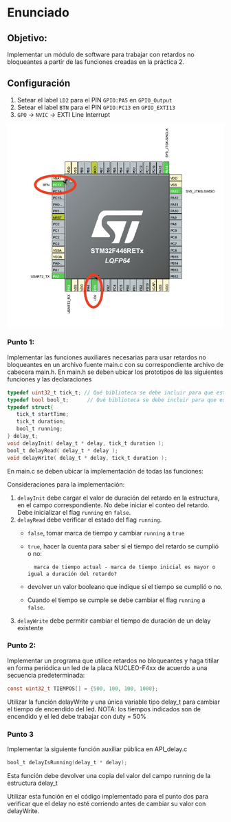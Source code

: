 # Enunciado

## Objetivo:

Implementar un módulo de software para trabajar con retardos no bloqueantes a partir
 de las funciones creadas en la práctica 2.

## Configuración

1. Setear el label `LD2` para el PIN `GPIO:PA5` en `GPIO_Output`
1. Setear el label `BTN` para el PIN `GPIO:PC13` en `GPIO_EXTI13`
1. `GPO` -> `NVIC` -> EXTI Line Interrupt

![pins](../images/practica1-pin-assigments.png)

### Punto 1:

Implementar las funciones auxiliares necesarias para usar retardos no bloqueantes en un archivo
 fuente main.c con su correspondiente archivo de cabecera main.h.
En main.h se deben ubicar los prototipos de las siguientes funciones y las declaraciones

```c
typedef uint32_t tick_t; // Qué biblioteca se debe incluir para que esto compile?
typedef bool bool_t;	  // Qué biblioteca se debe incluir para que esto compile?
typedef struct{
   tick_t startTime;
   tick_t duration;
   bool_t running;
} delay_t;
void delayInit( delay_t * delay, tick_t duration );
bool_t delayRead( delay_t * delay );
void delayWrite( delay_t * delay, tick_t duration );
```

En main.c se deben ubicar la implementación de todas las funciones:

Consideraciones para la implementación:

1. `delayInit` debe cargar el valor de duración del retardo en la estructura, en el campo correspondiente.
 No debe iniciar el conteo del retardo. Debe inicializar el flag `running` en `false`.
2. `delayRead` debe verificar el estado del flag `running`.
    * `false`, tomar marca de tiempo y cambiar `running` a `true`
    * `true`, hacer la cuenta para saber si el tiempo del retardo se cumplió o no:

            marca de tiempo actual - marca de tiempo inicial es mayor o igual a duración del retardo?

    * devolver un valor booleano que indique si el tiempo se cumplió o no.
    * Cuando el tiempo se cumple se debe cambiar el flag `running` a `false`.
3. `delayWrite` debe permitir cambiar el tiempo de duración de un delay existente

### Punto 2:

Implementar un programa que utilice retardos no bloqueantes y haga titilar en forma periódica un led
 de la placa NUCLEO-F4xx de acuerdo a una secuencia predeterminada:

```c
const uint32_t TIEMPOS[] = {500, 100, 100, 1000};
```

Utilizar la función delayWrite y una única variable tipo delay_t para cambiar el tiempo de encendido del led.
NOTA: los tiempos indicados son de encendido y el led debe trabajar con duty = 50%

### Punto 3

Implementar la siguiente función auxiliar pública en API_delay.c

```c
bool_t delayIsRunning(delay_t * delay);
```

Esta función debe devolver una copia del valor del campo running de la estructura delay_t

Utilizar esta función en el código implementado para el punto dos para verificar que el
delay no esté corriendo antes de cambiar su valor con delayWrite.
